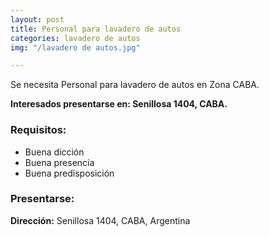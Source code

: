 ```yaml
---
layout: post
title: Personal para lavadero de autos
categories: lavadero de autos
img: "/lavadero de autos.jpg"

---
```

Se necesita Personal para lavadero de autos en Zona CABA.

**Interesados presentarse en: Senillosa 1404, CABA.**

### Requisitos:

* Buena dicción
* Buena presencia
* Buena predisposición

### Presentarse:

**Dirección:** Senillosa 1404, CABA, Argentina